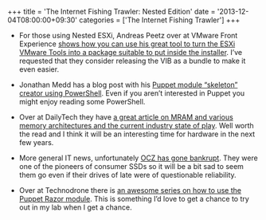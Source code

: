 +++
title = 'The Internet Fishing Trawler: Nested Edition'
date = '2013-12-04T08:00:00+09:30'
categories = ['The Internet Fishing Trawler']
+++

- For those using Nested ESXi, Andreas Peetz over at VMware Front
  Experience [shows how you can use his great tool to turn the ESXi
  VMware Tools into a package suitable to put inside the
  installer](http://www.v-front.de/2013/11/vmware-tools-for-nested-esxi-and-how-to.html).
  I’ve requested that they consider releasing the VIB as a bundle to make
  it even easier.

- Jonathan Medd has a blog post with his [Puppet module “skeleton” creator
  using PowerShell](http://www.jonathanmedd.net/2013/11/creating-a-puppet-module-folder-structure-with-new-puppetmodule.html).
  Even if you aren’t interested in Puppet you might enjoy reading some
  PowerShell.

- Over at DailyTech they have [a great article on MRAM and various memory
  architectures and the current industry state of
  play](http://www.dailytech.com/Coalition+of+20+Tech+Firms+Backs+MRAM+as+Potential+DRAM+NAND+Replacement/article33826.htm).
  Well worth the read and I think it will be an interesting time for
  hardware in the next few years.

- More general IT news, unfortunately [OCZ has gone
  bankrupt](http://www.anandtech.com/show/7549/ocz-files-for-bancrupty-toshiba-offers-to-buy-the-assets).
  They were one of the pioneers of consumer SSDs so it will be a bit sad
  to seem them go even if their drives of late were of questionable
  reliability.

- Over at Technodrone there is [an awesome series on how to use the Puppet
  Razor module](http://technodrone.blogspot.com/2013/11/installing-razor-yes-new-version.html).
  This is something I’d love to get a chance to try out in my lab when I
  get a chance.
